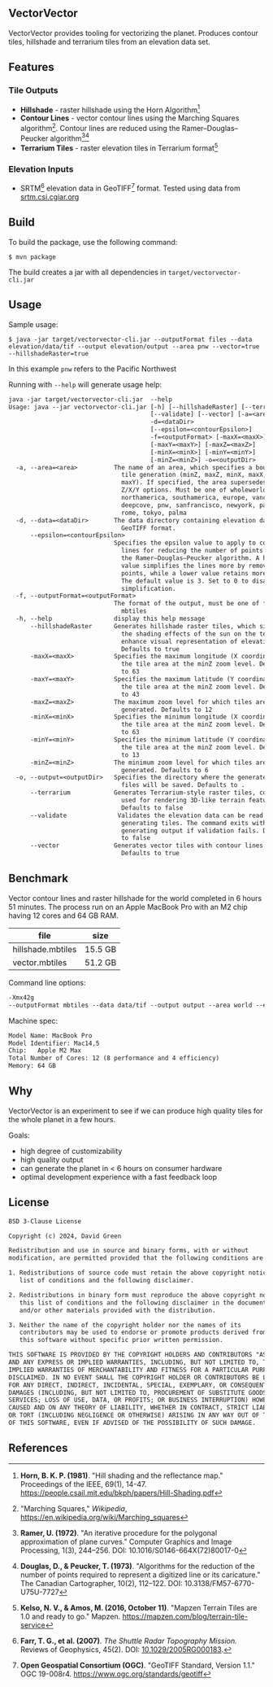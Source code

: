## VectorVector

VectorVector provides tooling for vectorizing the planet.
Produces contour tiles, hillshade and terrarium tiles from an elevation data set.

## Features

### Tile Outputs

* **Hillshade** - raster hillshade using the Horn Algorithm[^1]
* **Contour Lines** - vector contour lines using the Marching Squares algorithm[^2]. Contour lines are reduced using the
  Ramer–Douglas–Peucker algorithm[^6][^7]
* **Terrarium Tiles** - raster elevation tiles in Terrarium format[^3]

### Elevation Inputs

* SRTM[^4] elevation data in GeoTIFF[^5] format. Tested using data
  from [srtm.csi.cgiar.org](https://srtm.csi.cgiar.org/)

## Build

To build the package, use the following command:

```shell
$ mvn package
```

The build creates a jar with all dependencies in `target/vectorvector-cli.jar`

## Usage

Sample usage:

```shell
$ java -jar target/vectorvector-cli.jar --outputFormat files --data elevation/data/tif --output elevation/output --area pnw --vector=true --hillshadeRaster=true   
```

In this example `pnw` refers to the Pacific Northwest

Running with `--help` will generate usage help:

```txt
java -jar target/vectorvector-cli.jar  --help
Usage: java --jar vectorvector-cli.jar [-h] [--hillshadeRaster] [--terrarium]
                                       [--validate] [--vector] [-a=<area>]
                                       -d=<dataDir>
                                       [--epsilon=<contourEpsilon>]
                                       -f=<outputFormat> [-maxX=<maxX>]
                                       [-maxY=<maxY>] [-maxZ=<maxZ>]
                                       [-minX=<minX>] [-minY=<minY>]
                                       [-minZ=<minZ>] -o=<outputDir>
  -a, --area=<area>          The name of an area, which specifies a bounds for
                               tile generation (minZ, maxZ, minX, maxX, minY,
                               maxY). If specified, the area supersedes all
                               Z/X/Y options. Must be one of wholeworld, world,
                               northamerica, southamerica, europe, vancouver,
                               deepcove, pnw, sanfrancisco, newyork, paris,
                               rome, tokyo, palma
  -d, --data=<dataDir>       The data directory containing elevation data in
                               GeoTIFF format.
      --epsilon=<contourEpsilon>
                             Specifies the epsilon value to apply to contour
                               lines for reducing the number of points using
                               the Ramer–Douglas–Peucker algorithm. A higher
                               value simplifies the lines more by removing
                               points, while a lower value retains more detail.
                               The default value is 3. Set to 0 to disable line
                               simplification.
  -f, --outputFormat=<outputFormat>
                             The format of the output, must be one of files,
                               mbtiles
  -h, --help                 display this help message
      --hillshadeRaster      Generates hillshade raster tiles, which simulate
                               the shading effects of the sun on the terrain to
                               enhance visual representation of elevation data.
                               Defaults to true
      -maxX=<maxX>           Specifies the maximum longitude (X coordinate) for
                               the tile area at the minZ zoom level. Defaults
                               to 63
      -maxY=<maxY>           Specifies the maximum latitude (Y coordinate) for
                               the tile area at the minZ zoom level. Defaults
                               to 43
      -maxZ=<maxZ>           The maximum zoom level for which tiles are
                               generated. Defaults to 12
      -minX=<minX>           Specifies the minimum longitude (X coordinate) for
                               the tile area at the minZ zoom level. Defaults
                               to 63
      -minY=<minY>           Specifies the minimum latitude (Y coordinate) for
                               the tile area at the minZ zoom level. Defaults
                               to 13
      -minZ=<minZ>           The minimum zoom level for which tiles are
                               generated. Defaults to 6
  -o, --output=<outputDir>   Specifies the directory where the generated output
                               files will be saved. Defaults to .
      --terrarium            Generates Terrarium-style raster tiles, commonly
                               used for rendering 3D-like terrain features.
                               Defaults to false
      --validate              Validates the elevation data can be read before
                               generating tiles. The command exits without
                               generating output if validation fails. Defaults
                               to false
      --vector               Generates vector tiles with contour lines.
                               Defaults to true
```

## Benchmark

Vector contour lines and raster hillshade for the world completed in 6 hours 51 minutes.
The process run on an Apple MacBook Pro with an M2 chip having 12 cores and 64 GB RAM.

| file              | size    |
|-------------------|---------|
| hillshade.mbtiles | 15.5 GB |
| vector.mbtiles    | 51.2 GB |

Command line options:

```txt
-Xmx42g
--outputFormat mbtiles --data data/tif --output output --area world --epsilon 3 --vector=true --hillshadeRaster=true
```

Machine spec:

```txt
Model Name: MacBook Pro
Model Identifier: Mac14,5
Chip:	Apple M2 Max
Total Number of Cores: 12 (8 performance and 4 efficiency)
Memory: 64 GB
```

## Why

VectorVector is an experiment to see if we can produce high quality tiles for the whole planet in a few hours.

Goals:

* high degree of customizability
* high quality output
* can generate the planet in < 6 hours on consumer hardware
* optimal development experience with a fast feedback loop

## License

```txt
BSD 3-Clause License

Copyright (c) 2024, David Green

Redistribution and use in source and binary forms, with or without
modification, are permitted provided that the following conditions are met:

1. Redistributions of source code must retain the above copyright notice, this
   list of conditions and the following disclaimer.

2. Redistributions in binary form must reproduce the above copyright notice,
   this list of conditions and the following disclaimer in the documentation
   and/or other materials provided with the distribution.

3. Neither the name of the copyright holder nor the names of its
   contributors may be used to endorse or promote products derived from
   this software without specific prior written permission.

THIS SOFTWARE IS PROVIDED BY THE COPYRIGHT HOLDERS AND CONTRIBUTORS "AS IS"
AND ANY EXPRESS OR IMPLIED WARRANTIES, INCLUDING, BUT NOT LIMITED TO, THE
IMPLIED WARRANTIES OF MERCHANTABILITY AND FITNESS FOR A PARTICULAR PURPOSE ARE
DISCLAIMED. IN NO EVENT SHALL THE COPYRIGHT HOLDER OR CONTRIBUTORS BE LIABLE
FOR ANY DIRECT, INDIRECT, INCIDENTAL, SPECIAL, EXEMPLARY, OR CONSEQUENTIAL
DAMAGES (INCLUDING, BUT NOT LIMITED TO, PROCUREMENT OF SUBSTITUTE GOODS OR
SERVICES; LOSS OF USE, DATA, OR PROFITS; OR BUSINESS INTERRUPTION) HOWEVER
CAUSED AND ON ANY THEORY OF LIABILITY, WHETHER IN CONTRACT, STRICT LIABILITY,
OR TORT (INCLUDING NEGLIGENCE OR OTHERWISE) ARISING IN ANY WAY OUT OF THE USE
OF THIS SOFTWARE, EVEN IF ADVISED OF THE POSSIBILITY OF SUCH DAMAGE.
```

## References

[^1]: **Horn, B. K. P. (1981)**. "Hill shading and the reflectance map." Proceedings of the IEEE, 69(1), 14-47.
https://people.csail.mit.edu/bkph/papers/Hill-Shading.pdf

[^2]: "Marching Squares," *Wikipedia*, https://en.wikipedia.org/wiki/Marching_squares

[^3]: **Kelso, N. V., & Amos, M. (2016, October 11)**. "Mapzen Terrain Tiles are 1.0 and ready to go."
Mapzen. https://mapzen.com/blog/terrain-tile-service

[^4]: **Farr, T. G., et al. (2007)**. *The Shuttle Radar Topography Mission.* Reviews of Geophysics, 45(2).
DOI: [10.1029/2005RG000183](https://doi.org/10.1029/2005RG000183).

[^5]: **Open Geospatial Consortium (OGC)**. "GeoTIFF Standard, Version 1.1." OGC
19-008r4. https://www.ogc.org/standards/geotiff

[^6]: **Ramer, U. (1972)**. "An iterative procedure for the polygonal approximation of plane curves." Computer Graphics
and Image Processing, 1(3), 244–256.
DOI: 10.1016/S0146-664X(72)80017-0

[^7]: **Douglas, D., & Peucker, T. (1973)**. "Algorithms for the reduction of the number of points required to represent
a digitized line or its caricature." The Canadian Cartographer, 10(2), 112–122.
DOI: 10.3138/FM57-6770-U75U-7727